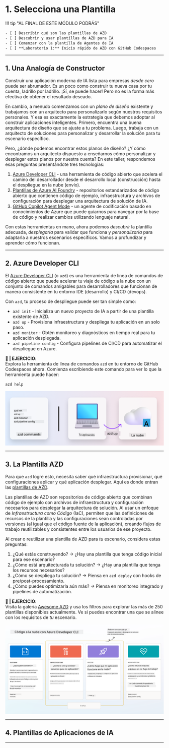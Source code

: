 <!--
CO_OP_TRANSLATOR_METADATA:
{
  "original_hash": "06d6207eff634aefcaa41739490a5324",
  "translation_date": "2025-09-24T10:00:17+00:00",
  "source_file": "workshop/docs/instructions/1-Select-AI-Template.md",
  "language_code": "es"
}
-->
# 1. Selecciona una Plantilla

!!! tip "AL FINAL DE ESTE MÓDULO PODRÁS"

    - [ ] Describir qué son las plantillas de AZD
    - [ ] Descubrir y usar plantillas de AZD para IA
    - [ ] Comenzar con la plantilla de Agentes de IA
    - [ ] **Laboratorio 1:** Inicio rápido de AZD con GitHub Codespaces

---

## 1. Una Analogía de Constructor

Construir una aplicación moderna de IA lista para empresas _desde cero_ puede ser abrumador. Es un poco como construir tu nueva casa por tu cuenta, ladrillo por ladrillo. ¡Sí, se puede hacer! Pero no es la forma más efectiva de obtener el resultado deseado.

En cambio, a menudo comenzamos con un _plano de diseño_ existente y trabajamos con un arquitecto para personalizarlo según nuestros requisitos personales. Y esa es exactamente la estrategia que debemos adoptar al construir aplicaciones inteligentes. Primero, encuentra una buena arquitectura de diseño que se ajuste a tu problema. Luego, trabaja con un arquitecto de soluciones para personalizar y desarrollar la solución para tu escenario específico.

Pero, ¿dónde podemos encontrar estos planos de diseño? ¿Y cómo encontramos un arquitecto dispuesto a enseñarnos cómo personalizar y desplegar estos planos por nuestra cuenta? En este taller, respondemos esas preguntas presentándote tres tecnologías:

1. [Azure Developer CLI](https://aka.ms/azd) - una herramienta de código abierto que acelera el camino del desarrollador desde el desarrollo local (construcción) hasta el despliegue en la nube (envío).
1. [Plantillas de Azure AI Foundry](https://ai.azure.com/templates) - repositorios estandarizados de código abierto que contienen código de ejemplo, infraestructura y archivos de configuración para desplegar una arquitectura de solución de IA.
1. [GitHub Copilot Agent Mode](https://code.visualstudio.com/docs/copilot/chat/chat-agent-mode) - un agente de codificación basado en conocimientos de Azure que puede guiarnos para navegar por la base de código y realizar cambios utilizando lenguaje natural.

Con estas herramientas en mano, ahora podemos _descubrir_ la plantilla adecuada, _desplegarla_ para validar que funciona y _personalizarla_ para adaptarla a nuestros escenarios específicos. Vamos a profundizar y aprender cómo funcionan.

---

## 2. Azure Developer CLI

El [Azure Developer CLI](https://learn.microsoft.com/en-us/azure/developer/azure-developer-cli/) (o `azd`) es una herramienta de línea de comandos de código abierto que puede acelerar tu viaje de código a la nube con un conjunto de comandos amigables para desarrolladores que funcionan de manera consistente en tu entorno IDE (desarrollo) y CI/CD (devops).

Con `azd`, tu proceso de despliegue puede ser tan simple como:

- `azd init` - Inicializa un nuevo proyecto de IA a partir de una plantilla existente de AZD.
- `azd up` - Provisiona infraestructura y despliega tu aplicación en un solo paso.
- `azd monitor` - Obtén monitoreo y diagnósticos en tiempo real para tu aplicación desplegada.
- `azd pipeline config` - Configura pipelines de CI/CD para automatizar el despliegue en Azure.

**🎯 | EJERCICIO**: <br/> Explora la herramienta de línea de comandos `azd` en tu entorno de GitHub Codespaces ahora. Comienza escribiendo este comando para ver lo que la herramienta puede hacer:

```bash title="" linenums="0"
azd help
```

![Flujo](../../../../../translated_images/azd-flow.19ea67c2f81eaa661db02745e9bba115874d18ce52480f2854ae6e2011d4b526.es.png)

---

## 3. La Plantilla AZD

Para que `azd` logre esto, necesita saber qué infraestructura provisionar, qué configuraciones aplicar y qué aplicación desplegar. Aquí es donde entran las [plantillas de AZD](https://learn.microsoft.com/en-us/azure/developer/azure-developer-cli/azd-templates?tabs=csharp).

Las plantillas de AZD son repositorios de código abierto que combinan código de ejemplo con archivos de infraestructura y configuración necesarios para desplegar la arquitectura de solución.
Al usar un enfoque de _Infraestructura como Código_ (IaC), permiten que las definiciones de recursos de la plantilla y las configuraciones sean controladas por versiones (al igual que el código fuente de la aplicación), creando flujos de trabajo reutilizables y consistentes entre los usuarios de ese proyecto.

Al crear o reutilizar una plantilla de AZD para _tu_ escenario, considera estas preguntas:

1. ¿Qué estás construyendo? → ¿Hay una plantilla que tenga código inicial para ese escenario?
1. ¿Cómo está arquitecturada tu solución? → ¿Hay una plantilla que tenga los recursos necesarios?
1. ¿Cómo se despliega tu solución? → Piensa en `azd deploy` con hooks de pre/post-procesamiento.
1. ¿Cómo puedes optimizarla aún más? → Piensa en monitoreo integrado y pipelines de automatización.

**🎯 | EJERCICIO**: <br/> 
Visita la galería [Awesome AZD](https://azure.github.io/awesome-azd/) y usa los filtros para explorar las más de 250 plantillas disponibles actualmente. Ve si puedes encontrar una que se alinee con los requisitos de _tu_ escenario.

![Código](../../../../../translated_images/azd-code-to-cloud.2d9503d69d3400da091317081968b6cad59c951339fea82ebe0b5ec646a3362d.es.png)

---

## 4. Plantillas de Aplicaciones de IA

---

